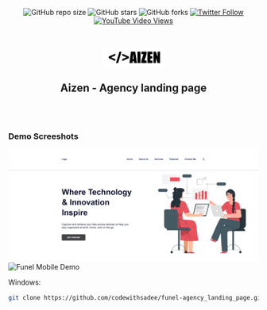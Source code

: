 <div align="center">
  
  ![GitHub repo size](https://img.shields.io/github/repo-size/codewithsadee/funel-agency_landing_page)
  ![GitHub stars](https://img.shields.io/github/stars/codewithsadee/funel-agency_landing_page?style=social)
  ![GitHub forks](https://img.shields.io/github/forks/codewithsadee/funel-agency_landing_page?style=social)
  [![Twitter Follow](https://img.shields.io/twitter/follow/codewithsadee_?style=social)](https://twitter.com/intent/follow?screen_name=codewithsadee_)
  [![YouTube Video Views](https://img.shields.io/youtube/views/CDRcfbHyRqw?style=social)](https://youtu.be/CDRcfbHyRqw)

  <br />
  <br />
  
  <img src="./readme-images/project-logo.png" />

  <h2 align="center">Aizen - Agency landing page</h2>

</div>

<br />
<br />

### Demo Screeshots

![Funel Desktop Demo](./readme-images/desktop.png "Desktop Demo")
![Funel Mobile Demo](./readme-images/mobile.png "Mobile Demo")





Windows:

```bash
git clone https://github.com/codewithsadee/funel-agency_landing_page.git
```


